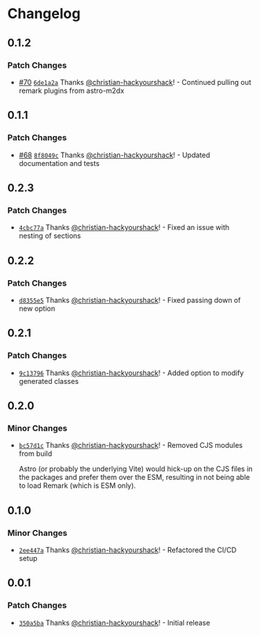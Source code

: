 # Changelog

## 0.1.2

### Patch Changes

- [#70](https://github.com/christian-hackyourshack/npm/pull/70) [`6de1a2a`](https://github.com/christian-hackyourshack/npm/commit/6de1a2ae731dfc605cdf056b7ae1f65381a29cf3) Thanks [@christian-hackyourshack](https://github.com/christian-hackyourshack)! - Continued pulling out remark plugins from astro-m2dx

## 0.1.1

### Patch Changes

- [#68](https://github.com/christian-hackyourshack/npm/pull/68) [`8f8049c`](https://github.com/christian-hackyourshack/npm/commit/8f8049c079c3e0491800cdba00440d47f4946bd6) Thanks [@christian-hackyourshack](https://github.com/christian-hackyourshack)! - Updated documentation and tests

## 0.2.3

### Patch Changes

- [`4cbc77a`](https://github.com/christian-hackyourshack/npm/commit/4cbc77a2a39a21e521b68216b89da61263ef976a) Thanks [@christian-hackyourshack](https://github.com/christian-hackyourshack)! - Fixed an issue with nesting of sections

## 0.2.2

### Patch Changes

- [`d8355e5`](https://github.com/christian-hackyourshack/npm/commit/d8355e519d8e5bffdf7354790a9fbf679d51ea1d) Thanks [@christian-hackyourshack](https://github.com/christian-hackyourshack)! - Fixed passing down of new option

## 0.2.1

### Patch Changes

- [`9c13796`](https://github.com/christian-hackyourshack/npm/commit/9c137968ebd8c3dbf348a70aac8ac0ada2a72bfc) Thanks [@christian-hackyourshack](https://github.com/christian-hackyourshack)! - Added option to modify generated classes

## 0.2.0

### Minor Changes

- [`bc57d1c`](https://github.com/christian-hackyourshack/npm/commit/bc57d1c1c561671a43b9ad0b776986a8604e101e) Thanks [@christian-hackyourshack](https://github.com/christian-hackyourshack)! - Removed CJS modules from build

  Astro (or probably the underlying Vite) would hick-up on the CJS files in the packages and prefer them over the ESM, resulting in not being able to load Remark (which is ESM only).

## 0.1.0

### Minor Changes

- [`2ee447a`](https://github.com/christian-hackyourshack/npm/commit/2ee447ad7631750c84ab69175aa7da134b3fb1f5) Thanks [@christian-hackyourshack](https://github.com/christian-hackyourshack)! - Refactored the CI/CD setup

## 0.0.1

### Patch Changes

- [`350a5ba`](https://github.com/christian-hackyourshack/npm/commit/350a5bac03c29467955a90ce055bb4219852dfe5) Thanks [@christian-hackyourshack](https://github.com/christian-hackyourshack)! - Initial release
